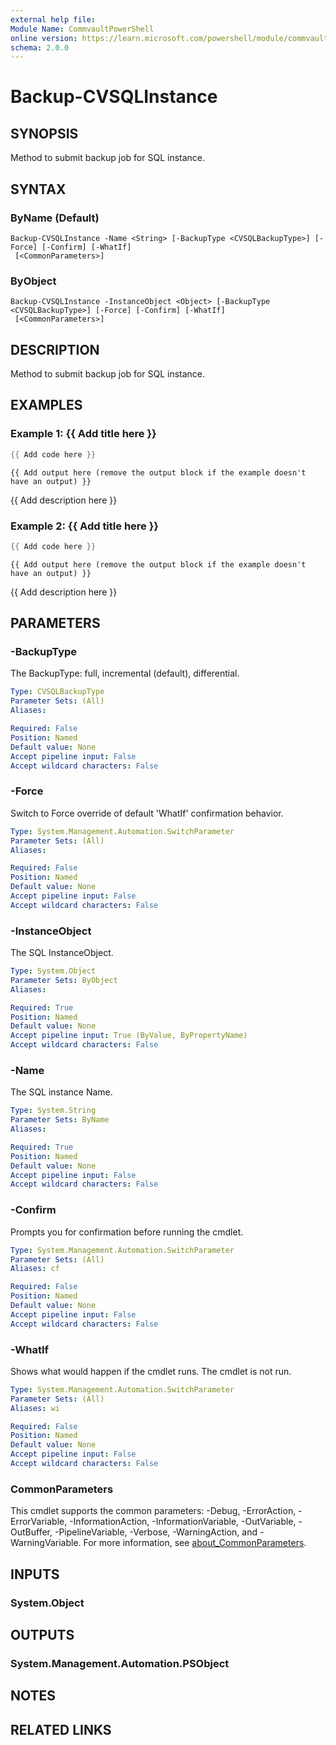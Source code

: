 ```yaml
---
external help file:
Module Name: CommvaultPowerShell
online version: https://learn.microsoft.com/powershell/module/commvaultpowershell/backup-cvsqlinstance
schema: 2.0.0
---
```


# Backup-CVSQLInstance

## SYNOPSIS
Method to submit backup job for SQL instance.

## SYNTAX

### ByName (Default)
```
Backup-CVSQLInstance -Name <String> [-BackupType <CVSQLBackupType>] [-Force] [-Confirm] [-WhatIf]
 [<CommonParameters>]
```

### ByObject
```
Backup-CVSQLInstance -InstanceObject <Object> [-BackupType <CVSQLBackupType>] [-Force] [-Confirm] [-WhatIf]
 [<CommonParameters>]
```

## DESCRIPTION
Method to submit backup job for SQL instance.

## EXAMPLES

### Example 1: {{ Add title here }}
```powershell
{{ Add code here }}
```

```output
{{ Add output here (remove the output block if the example doesn't have an output) }}
```

{{ Add description here }}

### Example 2: {{ Add title here }}
```powershell
{{ Add code here }}
```

```output
{{ Add output here (remove the output block if the example doesn't have an output) }}
```

{{ Add description here }}

## PARAMETERS

### -BackupType
The BackupType: full, incremental (default), differential.

```yaml
Type: CVSQLBackupType
Parameter Sets: (All)
Aliases:

Required: False
Position: Named
Default value: None
Accept pipeline input: False
Accept wildcard characters: False
```

### -Force
Switch to Force override of default 'WhatIf' confirmation behavior.

```yaml
Type: System.Management.Automation.SwitchParameter
Parameter Sets: (All)
Aliases:

Required: False
Position: Named
Default value: None
Accept pipeline input: False
Accept wildcard characters: False
```

### -InstanceObject
The SQL InstanceObject.

```yaml
Type: System.Object
Parameter Sets: ByObject
Aliases:

Required: True
Position: Named
Default value: None
Accept pipeline input: True (ByValue, ByPropertyName)
Accept wildcard characters: False
```

### -Name
The SQL instance Name.

```yaml
Type: System.String
Parameter Sets: ByName
Aliases:

Required: True
Position: Named
Default value: None
Accept pipeline input: False
Accept wildcard characters: False
```

### -Confirm
Prompts you for confirmation before running the cmdlet.

```yaml
Type: System.Management.Automation.SwitchParameter
Parameter Sets: (All)
Aliases: cf

Required: False
Position: Named
Default value: None
Accept pipeline input: False
Accept wildcard characters: False
```

### -WhatIf
Shows what would happen if the cmdlet runs.
The cmdlet is not run.

```yaml
Type: System.Management.Automation.SwitchParameter
Parameter Sets: (All)
Aliases: wi

Required: False
Position: Named
Default value: None
Accept pipeline input: False
Accept wildcard characters: False
```

### CommonParameters
This cmdlet supports the common parameters: -Debug, -ErrorAction, -ErrorVariable, -InformationAction, -InformationVariable, -OutVariable, -OutBuffer, -PipelineVariable, -Verbose, -WarningAction, and -WarningVariable. For more information, see [about_CommonParameters](http://go.microsoft.com/fwlink/?LinkID=113216).

## INPUTS

### System.Object

## OUTPUTS

### System.Management.Automation.PSObject

## NOTES

## RELATED LINKS


